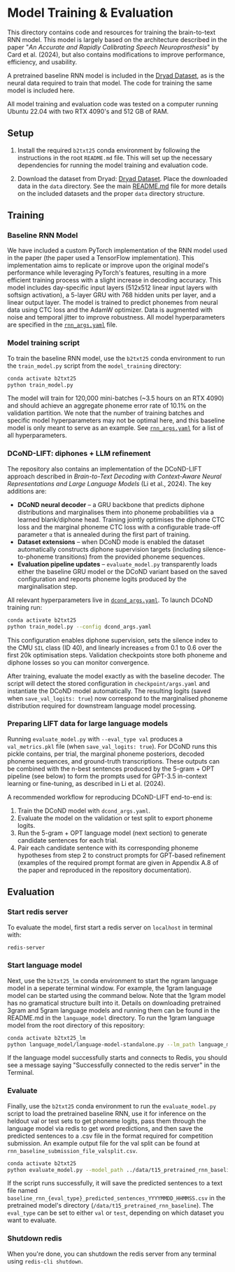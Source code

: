 # Model Training & Evaluation
This directory contains code and resources for training the brain-to-text RNN model. This model is largely based on the architecture described in the paper "*An Accurate and Rapidly Calibrating Speech Neuroprosthesis*" by Card et al. (2024), but also contains modifications to improve performance, efficiency, and usability.

A pretrained baseline RNN model is included in the [Dryad Dataset](https://datadryad.org/dataset/doi:10.5061/dryad.dncjsxm85), as is the neural data required to train that model. The code for training the same model is included here.

All model training and evaluation code was tested on a computer running Ubuntu 22.04 with two RTX 4090's and 512 GB of RAM.

## Setup
1. Install the required `b2txt25` conda environment by following the instructions in the root `README.md` file. This will set up the necessary dependencies for running the model training and evaluation code.

2. Download the dataset from Dryad: [Dryad Dataset](https://datadryad.org/dataset/doi:10.5061/dryad.dncjsxm85). Place the downloaded data in the `data` directory. See the main [README.md](../README.md) file for more details on the included datasets and the proper `data` directory structure.

## Training
### Baseline RNN Model
We have included a custom PyTorch implementation of the RNN model used in the paper (the paper used a TensorFlow implementation). This implementation aims to replicate or improve upon the original model's performance while leveraging PyTorch's features, resulting in a more efficient training process with a slight increase in decoding accuracy. This model includes day-specific input layers (512x512 linear input layers with softsign activation), a 5-layer GRU with 768 hidden units per layer, and a linear output layer. The model is trained to predict phonemes from neural data using CTC loss and the AdamW optimizer. Data is augmented with noise and temporal jitter to improve robustness. All model hyperparameters are specified in the [`rnn_args.yaml`](rnn_args.yaml) file.

### Model training script
To train the baseline RNN model, use the `b2txt25` conda environment to run the `train_model.py` script from the `model_training` directory:
```bash
conda activate b2txt25
python train_model.py
```
The model will train for 120,000 mini-batches (~3.5 hours on an RTX 4090) and should achieve an aggregate phoneme error rate of 10.1% on the validation partition. We note that the number of training batches and specific model hyperparameters may not be optimal here, and this baseline model is only meant to serve as an example. See [`rnn_args.yaml`](rnn_args.yaml) for a list of all hyperparameters.

### DCoND-LIFT: diphones + LLM refinement
The repository also contains an implementation of the DCoND-LIFT approach described in *Brain-to-Text Decoding with Context-Aware Neural Representations and Large Language Models* (Li et al., 2024). The key additions are:

* **DCoND neural decoder** – a GRU backbone that predicts diphone distributions and marginalises them into phoneme probabilities via a learned blank/diphone head. Training jointly optimises the diphone CTC loss and the marginal phoneme CTC loss with a configurable trade-off parameter `α` that is annealed during the first part of training.
* **Dataset extensions** – when DCoND mode is enabled the dataset automatically constructs diphone supervision targets (including silence-to-phoneme transitions) from the provided phoneme sequences.
* **Evaluation pipeline updates** – `evaluate_model.py` transparently loads either the baseline GRU model or the DCoND variant based on the saved configuration and reports phoneme logits produced by the marginalisation step.

All relevant hyperparameters live in [`dcond_args.yaml`](dcond_args.yaml). To launch DCoND training run:

```bash
conda activate b2txt25
python train_model.py --config dcond_args.yaml
```

This configuration enables diphone supervision, sets the silence index to the CMU `SIL` class (ID 40), and linearly increases `α` from 0.1 to 0.6 over the first 20k optimisation steps. Validation checkpoints store both phoneme and diphone losses so you can monitor convergence.

After training, evaluate the model exactly as with the baseline decoder. The script will detect the stored configuration in `checkpoint/args.yaml` and instantiate the DCoND model automatically. The resulting logits (saved when `save_val_logits: true`) now correspond to the marginalised phoneme distribution required for downstream language model processing.

### Preparing LIFT data for large language models
Running `evaluate_model.py` with `--eval_type val` produces a `val_metrics.pkl` file (when `save_val_logits: true`). For DCoND runs this pickle contains, per trial, the marginal phoneme posteriors, decoded phoneme sequences, and ground-truth transcriptions. These outputs can be combined with the n-best sentences produced by the 5-gram + OPT pipeline (see below) to form the prompts used for GPT-3.5 in-context learning or fine-tuning, as described in Li et al. (2024).

A recommended workflow for reproducing DCoND-LIFT end-to-end is:

1. Train the DCoND model with `dcond_args.yaml`.
2. Evaluate the model on the validation or test split to export phoneme logits.
3. Run the 5-gram + OPT language model (next section) to generate candidate sentences for each trial.
4. Pair each candidate sentence with its corresponding phoneme hypotheses from step 2 to construct prompts for GPT-based refinement (examples of the required prompt format are given in Appendix A.8 of the paper and reproduced in the repository documentation).

## Evaluation
### Start redis server
To evaluate the model, first start a redis server on `localhost` in terminal with:
```bash
redis-server
```

### Start language model
Next, use the `b2txt25_lm` conda environment to start the ngram language model in a seperate terminal window. For example, the 1gram language model can be started using the command below. Note that the 1gram model has no gramatical structure built into it. Details on downloading pretrained 3gram and 5gram language models and running them can be found in the README.md in the `language_model` directory.
To run the 1gram language model from the root directory of this repository:
```bash
conda activate b2txt25_lm
python language_model/language-model-standalone.py --lm_path language_model/pretrained_language_models/openwebtext_1gram_lm_sil --do_opt --nbest 100 --acoustic_scale 0.325 --blank_penalty 90 --alpha 0.55 --redis_ip localhost --gpu_number 0
```
If the language model successfully starts and connects to Redis, you should see a message saying "Successfully connected to the redis server" in the Terminal.

### Evaluate
Finally, use the `b2txt25` conda environment to run the `evaluate_model.py` script to load the pretrained baseline RNN, use it for inference on the heldout val or test sets to get phoneme logits, pass them through the language model via redis to get word predictions, and then save the predicted sentences to a .csv file in the format required for competition submission. An example output file for the val split can be found at `rnn_baseline_submission_file_valsplit.csv`.
```bash
conda activate b2txt25
python evaluate_model.py --model_path ../data/t15_pretrained_rnn_baseline --data_dir ../data/hdf5_data_final --eval_type test --gpu_number 1
```
If the script runs successfully, it will save the predicted sentences to a text file named `baseline_rnn_{eval_type}_predicted_sentences_YYYYMMDD_HHMMSS.csv` in the pretrained model's directory (`/data/t15_pretrained_rnn_baseline`). The `eval_type` can be set to either `val` or `test`, depending on which dataset you want to evaluate.

### Shutdown redis
When you're done, you can shutdown the redis server from any terminal using `redis-cli shutdown`.
